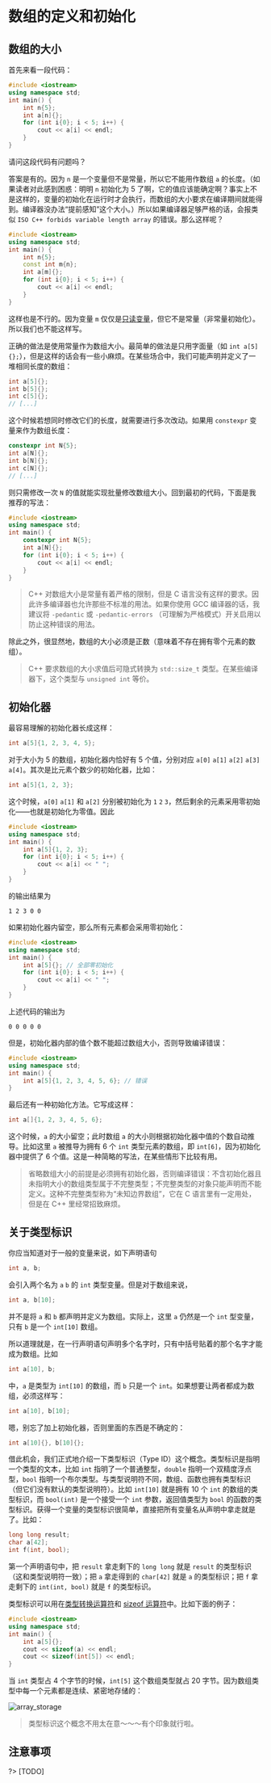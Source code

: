 # 数组的定义和初始化

## 数组的大小

首先来看一段代码：
```CPP
#include <iostream>
using namespace std;
int main() {
    int n{5};
    int a[n]{};
    for (int i{0}; i < 5; i++) {
        cout << a[i] << endl;
    }
}
```
请问这段代码有问题吗？

答案是有的。因为 `n` 是一个变量但不是常量，所以它不能用作数组 `a` 的长度。（如果读者对此感到困惑：明明 `n` 初始化为 5 了啊，它的值应该能确定啊？事实上不是这样的，变量的初始化在运行时才会执行，而数组的大小要求在编译期间就能得到。编译器没办法“提前感知”这个大小。）所以如果编译器足够严格的话，会报类似 `ISO C++ forbids variable length array` 的错误。那么这样呢？
```CPP
#include <iostream>
using namespace std;
int main() {
    int n{5};
    const int m{n};
    int a[m]{};
    for (int i{0}; i < 5; i++) {
        cout << a[i] << endl;
    }
}
```
这样也是不行的。因为变量 `m` 仅仅是[只读变量](/ch02/part1/readonly_variable.md)，但它不是常量（非常量初始化）。所以我们也不能这样写。

正确的做法是使用常量作为数组大小。最简单的做法是只用字面量（如 `int a[5]{};`），但是这样的话会有一些小麻烦。在某些场合中，我们可能声明并定义了一堆相同长度的数组：
```cpp
int a[5]{};
int b[5]{};
int c[5]{};
// [...]
```
这个时候若想同时修改它们的长度，就需要进行多次改动。如果用 `constexpr` 变量来作为数组长度：
```cpp
constexpr int N{5};
int a[N]{};
int b[N]{};
int c[N]{};
// [...]
```
则只需修改一次 `N` 的值就能实现批量修改数组大小。回到最初的代码，下面是我推荐的写法：
```CPP
#include <iostream>
using namespace std;
int main() {
    constexpr int N{5};
    int a[N]{};
    for (int i{0}; i < 5; i++) {
        cout << a[i] << endl;
    }
}
```

> C++ 对数组大小是常量有着严格的限制，但是 C 语言没有这样的要求。因此许多编译器也允许那些不标准的用法。如果你使用 GCC 编译器的话，我建议将 `-pedantic` 或 `-pedantic-errors` （可理解为严格模式）开关启用以防止这种错误的用法。

除此之外，很显然地，数组的大小必须是正数（意味着不存在拥有零个元素的数组）。

> C++ 要求数组的大小求值后可隐式转换为 `std::size_t` 类型。在某些编译器下，这个类型与 `unsigned int` 等价。

## 初始化器

最容易理解的初始化器长成这样：
```cpp
int a[5]{1, 2, 3, 4, 5};
```
对于大小为 5 的数组，初始化器内恰好有 5 个值，分别对应 `a[0]` `a[1]` `a[2]` `a[3]` `a[4]`。其次是比元素个数少的初始化器，比如：
```cpp
int a[5]{1, 2, 3};
```
这个时候，`a[0]` `a[1]` 和 `a[2]` 分别被初始化为 `1` `2` `3`，然后剩余的元素采用零初始化——也就是初始化为零值。因此
```CPP
#include <iostream>
using namespace std;
int main() {
    int a[5]{1, 2, 3};
    for (int i{0}; i < 5; i++) {
        cout << a[i] << " ";
    }
}
```
的输出结果为
```io
1 2 3 0 0 
```
如果初始化器内留空，那么所有元素都会采用零初始化：
```CPP
#include <iostream>
using namespace std;
int main() {
    int a[5]{}; // 全部零初始化
    for (int i{0}; i < 5; i++) {
        cout << a[i] << " ";
    }
}
```
上述代码的输出为
```io
0 0 0 0 0 
```
但是，初始化器内部的值个数不能超过数组大小，否则导致编译错误：
```cpp
#include <iostream>
using namespace std;
int main() {
    int a[5]{1, 2, 3, 4, 5, 6}; // 错误
}
```

最后还有一种初始化方法。它写成这样：
```cpp
int a[]{1, 2, 3, 4, 5, 6};
```
这个时候，`a` 的大小留空；此时数组 `a` 的大小则根据初始化器中值的个数自动推导。比如这里 `a` 被推导为拥有 6 个 `int` 类型元素的数组，即 `int[6]`，因为初始化器中提供了 6 个值。这是一种简略的写法，在某些情形下比较有用。

> 省略数组大小的前提是必须拥有初始化器，否则编译错误：不含初始化器且未指明大小的数组类型属于不完整类型；不完整类型的对象只能声明而不能定义。这种不完整类型称为“未知边界数组”，它在 C 语言里有一定用处，但是在 C++ 里经常招致麻烦。

## 关于类型标识

你应当知道对于一般的变量来说，如下声明语句
```cpp
int a, b;
```
会引入两个名为 `a` `b` 的 `int` 类型变量。但是对于数组来说，
```cpp
int a, b[10];
```
并不是将 `a` 和 `b` 都声明并定义为数组。实际上，这里 `a` 仍然是一个 `int` 型变量，只有 `b` 是一个 `int[10]` 数组。

所以道理就是，在一行声明语句声明多个名字时，只有中括号贴着的那个名字才能成为数组。比如
```cpp
int a[10], b;
```
中，`a` 是类型为 `int[10]` 的数组，而 `b` 只是一个 `int`。如果想要让两者都成为数组，必须这样写：
```cpp
int a[10], b[10];
```
嗯，别忘了加上初始化器，否则里面的东西是不确定的：
```cpp
int a[10]{}, b[10]{};
```

借此机会，我们正式地介绍一下类型标识（Type ID）这个概念。类型标识是指明一个类型的文本，比如 `int` 指明了一个普通整型，`double` 指明一个双精度浮点型，`bool` 指明一个布尔类型。与类型说明符不同，数组、函数也拥有类型标识（但它们没有默认的类型说明符）。比如 `int[10]` 就是拥有 10 个 `int` 的数组的类型标识，而 `bool(int)` 是一个接受一个 `int` 参数，返回值类型为 `bool` 的函数的类型标识。获得一个变量的类型标识很简单，直接把所有变量名从声明中拿走就是了。比如：
```cpp
long long result;
char a[42];
int f(int, bool);
```
第一个声明语句中，把 `result` 拿走剩下的 `long long` 就是 `result` 的类型标识（这和类型说明符一致）；把 `a` 拿走得到的 `char[42]` 就是 `a` 的类型标识；把 `f` 拿走剩下的 `int(int, bool)` 就是 `f` 的类型标识。

类型标识可以用在[类型转换运算符](/ch02/part2/other_operator.md#类型转换运算符)和 [sizeof 运算符](/ch02/part2/other_operator.md#sizeof-运算符)中。比如下面的例子：
```CPP
#include <iostream>
using namespace std;
int main() {
    int a[5]{};
    cout << sizeof(a) << endl;
    cout << sizeof(int[5]) << endl;
}
```
当 `int` 类型占 4 个字节的时候，`int[5]` 这个数组类型就占 20 字节。因为数组类型中每一个元素都是连续、紧密地存储的：

![array_storage](https://s1.ax1x.com/2020/08/02/aJQsgg.png)

> 类型标识这个概念不用太在意～～～有个印象就行啦。

## 注意事项

?> [TODO]